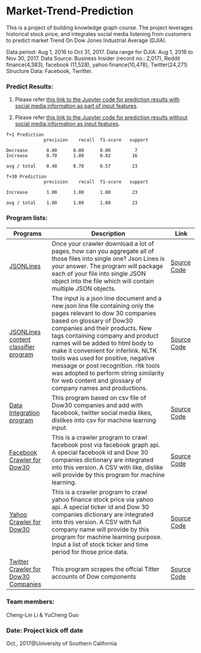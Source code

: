# Market-Trend-Prediction
This is a project of building knowledge graph course. The project leverages historical stock price, and integrates social media listening from customers to predict market Trend On Dow Jones Industrial Average (DJIA).

Data period: Aug 1, 2016 to Oct 31, 2017.
Data range for DJIA: Aug 1, 2016 to Nov 30, 2017.
Data Source: Business Insider (record no.: 2,017), Reddit finance(4,383), facebook (11,528), yahoo finance(10,478), Twitter(24,271)
Structure Data: Facebook, Twritter.

### Predict Results: 
1. Please refer [this link to the Jupyter code for prediction results with social media information as part of input features](https://github.com/Cheng-Lin-Li/Market-Trend-Prediction/blob/master/source/Dow%20Jones%20Industrial%20Average%20Prediction%20with%20Media%20Channel%20Info-with%20Social%20Info.ipynb).

2. Please refer [this link to the Jupyter code for prediction results without social media information as input features](https://github.com/Cheng-Lin-Li/Market-Trend-Prediction/blob/master/source/Dow%20Jones%20Industrial%20Average%20Prediction%20without%20Social%20media%20data.ipynb).

```text
T+1 Prediction
              precision    recall  f1-score   support

Decrease       0.00      0.00      0.00         7
Increase       0.70      1.00      0.82        16

avg / total    0.48      0.70      0.57        23

T+30 Prediction
              precision    recall  f1-score   support

Increase       1.00      1.00      1.00        23

avg / total    1.00      1.00      1.00        23 
```

### Program lists:
|Programs|Description|Link|
|------|------|--------|
|[JSONLines](https://github.com/Cheng-Lin-Li/KnowledgeGraph/tree/master/CDR_JSONLines)|Once your crawler download a lot of pages, how can you aggregate all of those files into single one? Json Lines is your answer. The program will package each of your file into single JSON object into the file which will contain multiple JSON objects.| [Source Code](https://github.com/Cheng-Lin-Li/KnowledgeGraph/blob/master/CDR_JSONLines/jsonlines.py)|
|[JSONLines content classifier program](https://github.com/Cheng-Lin-Li/Market-Trend-Prediction/blob/master/source/classify.py)|The input is a json line document and a new json line file containing only the pages relevant to dow 30 companies based on glossary of Dow30 companies and their products. New tags containing company and product names will be added to html body to make it convenient for inferlink. NLTK tools was used for positive, negative message or post recognition. rltk tools was adopted to perform string similarity for web content and glossary of company names and productions.|[Source Code](https://github.com/Cheng-Lin-Li/Market-Trend-Prediction/blob/master/source/classify.py)|
|[Data Integration program](https://github.com/Cheng-Lin-Li/Market-Trend-Prediction/blob/master/source/dataintegration.py)| This program based on csv file of Dow30 companies and add with facebook, twitter social media likes, dislikes into csv for machine learning input. |[Source Code](https://github.com/Cheng-Lin-Li/Market-Trend-Prediction/blob/master/source/dataintegration.py)|
|[Facebook Crawler for Dow30](https://github.com/Cheng-Lin-Li/Market-Trend-Prediction/blob/master/source/facebook-crawler-dow30.py)| This is a crawler program to crawl facebook post via facebook graph api. A special facebook id and Dow 30 companies dictionary are integrated into this version. A CSV with like, dislike will provide by this program for machine learning. |[Source Code](https://github.com/Cheng-Lin-Li/Market-Trend-Prediction/blob/master/source/facebook-crawler-dow30.py)|
|[Yahoo Crawler for Dow30](https://github.com/Cheng-Lin-Li/Market-Trend-Prediction/blob/master/source/yahoo_quote_crawler.py)| This is a crawler program to crawl yahoo finance stock price via yahoo api. A special ticker id and Dow 30 companies dictionary are integrated into this version. A CSV with full company name will provide by this program for machine learning purpose. Input a list of stock ticker and time period for those price data. |[Source Code](https://github.com/Cheng-Lin-Li/Market-Trend-Prediction/blob/master/source/yahoo_quote_crawler.py)|
|[Twitter Crawler for Dow30 Companies](https://github.com/Cheng-Lin-Li/Market-Trend-Prediction/blob/master/source/tweetScraper.py)| This program scrapes the offcial Titter accounts of Dow components |[Source Code](https://github.com/Cheng-Lin-Li/Market-Trend-Prediction/blob/master/source/tweetScraper.py)|

### Team members: 
Cheng-Lin Li & YuCheng Guo 

### Date: Project kick off date
Oct., 2017@University of Southern California


